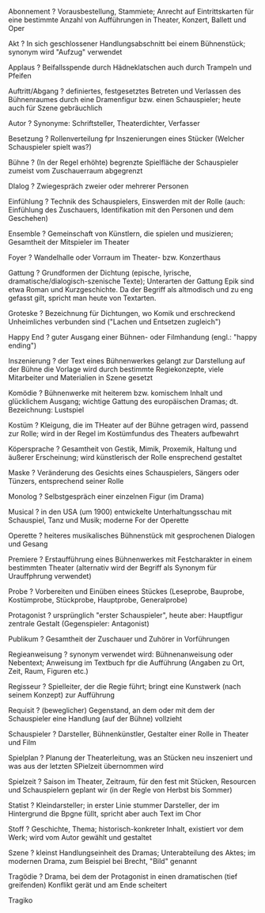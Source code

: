 Abonnement
?
Vorausbestellung, Stammiete; Anrecht auf Eintrittskarten für eine bestimmte Anzahl von Aufführungen in Theater, Konzert, Ballett und Oper


Akt
?
In sich geschlossener Handlungsabschnitt bei einem Bühnenstück; synonym wird "Aufzug" verwendet

Applaus
?
Beifallsspende durch Hädneklatschen auch durch Trampeln und Pfeifen

Auftritt/Abgang
?
definiertes, festgesetztes Betreten und Verlassen des Bühnenraumes durch eine Dramenfigur bzw. einen Schauspieler; heute auch für Szene gebräuchlich

Autor
?
Synonyme: Schriftsteller, Theaterdichter, Verfasser

Besetzung
?
Rollenverteilung fpr Inszenierungen eines Stücker (Welcher Schauspieler spielt was?)

Bühne
?
(In der Regel erhöhte) begrenzte Spielfläche der Schauspieler zumeist vom Zuschauerraum abgegrenzt

DIalog
?
Zwiegespräch zweier oder mehrerer Personen

Einfühlung
?
Technik des Schauspielers, Einswerden mit der Rolle (auch: Einfühlung des Zuschauers, Identifikation mit den Personen und dem Geschehen)

Ensemble
?
Gemeinschaft von Künstlern, die spielen und musizieren; Gesamtheit der Mitspieler im Theater

Foyer
?
Wandelhalle oder Vorraum im Theater- bzw. Konzerthaus

Gattung
?
Grundformen der Dichtung (epische, lyrische, dramatische/dialogisch-szenische Texte); Unterarten der Gattung Epik sind etwa Roman und Kurzgeschichte. Da der Begriff als altmodisch und zu eng gefasst gilt, spricht man heute von Textarten.

Groteske
? 
Bezeichnung für Dichtungen, wo Komik und erschreckend Unheimliches verbunden sind ("Lachen und Entsetzen zugleich")

Happy End
?
guter Ausgang einer Bühnen- oder Filmhandung (engl.: "happy ending")

Inszenierung
?
der Text eines Bühnenwerkes gelangt zur Darstellung auf der Bühne die Vorlage wird durch bestimmte Regiekonzepte,
viele Mitarbeiter und Materialien in Szene gesetzt

Komödie
?
Bühnenwerke mit heiterem bzw. komischem Inhalt und glücklichem Ausgang; wichtige Gattung des europäischen Dramas; dt. Bezeichnung: Lustspiel

Kostüm
?
Kleigung, die im THeater auf der Bühne getragen wird, passend zur Rolle; wird in der Regel im Kostümfundus des Theaters aufbewahrt

Köpersprache
?
Gesamtheit von Gestik, Mimik, Proxemik, Haltung und äußerer Erscheinung; wird künstlerisch der Rolle ensprechend gestaltet

Maske
?
Veränderung des Gesichts eines Schauspielers, Sängers oder Tünzers, entsprechend seiner Rolle

Monolog
?
Selbstgespräch einer einzelnen Figur (im Drama)

Musical
?
in den USA (um 1900) entwickelte Unterhaltungsschau mit Schauspiel, Tanz und Musik; moderne For der Operette

Operette
?
heiteres musikalisches Bühnenstück mit gesprochenen Dialogen und Gesang

Premiere
?
Erstaufführung eines Bühnenwerkes mit Festcharakter in einem bestimmten Theater (alternativ wird der Begriff als Synonym für Urauffphrung verwendet)

Probe
?
Vorbereiten und Einüben einees Stückes (Leseprobe, Bauprobe, Kostümprobe, Stückprobe, Hauptprobe, Generalprobe)

Protagonist
?
ursprünglich "erster Schauspieler", heute aber: Hauptfigur zentrale Gestalt (Gegenspieler: Antagonist)

Publikum
?
Gesamtheit der Zuschauer und Zuhörer in Vorführungen

Regieanweisung
?
synonym verwendet wird: Bühnenanweisung oder Nebentext; Anweisung im Textbuch fpr die Aufführung (Angaben zu Ort, Zeit, Raum, Figuren etc.)

Regisseur
?
Spielleiter, der die Regie führt; bringt eine Kunstwerk (nach seinem Konzept) zur Aufführung

Requisit
?
(beweglicher) Gegenstand, an dem oder mit dem der Schauspieler eine Handlung (auf der Bühne) vollzieht

Schauspieler
?
Darsteller, Bühnenkünstler, Gestalter einer Rolle in Theater und Film

Spielplan
?
Planung der Theaterleitung, was an Stücken neu inszeniert und was aus der letzten SPielzeit übernommen wird

Spielzeit
?
Saison im Theater, Zeitraum, für den fest mit Stücken, Resourcen und Schauspielern geplant wir (in der Regle von Herbst bis Sommer)

Statist
?
Kleindarsteller; in erster Linie stummer Darsteller, der im Hintergrund die Bpgne füllt, spricht aber auch Text im Chor

Stoff
?
Geschichte, Thema; historisch-konkreter Inhalt, existiert vor dem Werk; wird vom Autor gewählt und gestaltet

Szene
?
kleinst Handlungseinheit des Dramas; Unterabteilung des Aktes; im modernen Drama, zum Beispiel bei Brecht, "Bild" genannt

Tragödie
?
Drama, bei dem der Protagonist in einen dramatischen (tief greifenden) Konflikt gerät und am Ende scheitert

Tragiko